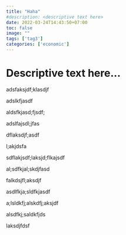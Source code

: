 ```yaml
---
title: "Haha"
#description: <descriptive text here>
date: 2022-03-24T14:43:50+07:00
toc: false
image: ""
tags: ['tag3']
categories: ['economic']
---
```


# Descriptive text here...
<!--more-->

adsfaksjdf;klasdjf

adslkfjasdf

aldsfkjasd;fjsdf;

adslfajsdl;jfas

dflaksdjf;asdf

l;akjdsfa

sdflakjsdf;laksjd;flkajsdf

al;sdfkjal;skdjfasd

falkdsjfl;aksdjf

asdlfkja;sldfkjasdf

a;lsldkfj;alskdfj;aksjdf

alsdfkj;saldkfjds

laksdjfdsf

